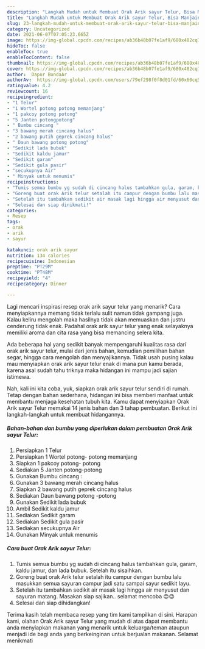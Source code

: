 ```yaml
---
description: "Langkah Mudah untuk Membuat Orak Arik sayur Telur, Bisa Manjain Lidah"
title: "Langkah Mudah untuk Membuat Orak Arik sayur Telur, Bisa Manjain Lidah"
slug: 23-langkah-mudah-untuk-membuat-orak-arik-sayur-telur-bisa-manjain-lidah
category: Uncategorized
date: 2021-06-07T07:05:23.665Z
image: https://img-global.cpcdn.com/recipes/ab36b48b07fe1af9/680x482cq70/orak-arik-sayur-telur-foto-resep-utama.jpg
hideToc: false
enableToc: true
enableTocContent: false
thumbnail: https://img-global.cpcdn.com/recipes/ab36b48b07fe1af9/680x482cq70/orak-arik-sayur-telur-foto-resep-utama.jpg
cover: https://img-global.cpcdn.com/recipes/ab36b48b07fe1af9/680x482cq70/orak-arik-sayur-telur-foto-resep-utama.jpg
author:  Dapur BundaAr
authorAv:  https://img-global.cpcdn.com/users/79ef298f0f8d01fd/60x60cq50/avatar.jpg
ratingvalue: 4.2
reviewcount: 16
recipeingredient:
- "1 Telur"
- "1 Wortel potong potong memanjang"
- "1 pakcoy potong potong"
- "5 Janten potongpotong"
- " Bumbu cincang "
- "3 bawang merah cincang halus"
- "2 bawang putih geprek cincang halus"
- " Daun bawang potong potong"
- "Sedikit lada bubuk"
- "Sedikit kaldu jamur"
- "Sedikit garam"
- "Sedikit gula pasir"
- "secukupnya Air"
- " Minyak untuk menumis"
recipeinstructions:
- "Tumis semua bumbu yg sudah di cincang halus tambahkan gula, garam, kaldu jamur, dan lada bubuk. Setelah itu sisaihkan."
- "Goreng buat orak Arik telur setalah itu campur dengan bumbu lalu masukkan semua sayuran campur jadi satu sampai sayur sedikit layu."
- "Setelah itu tambahkan sedikit air masak lagi hingga air menyusut dan sayuran matang. Masakan siap sajikan.. selamat mencoba 😊😉"
- "Selesai dan siap dinikmati!"
categories:
- Resep
tags:
- orak
- arik
- sayur

katakunci: orak arik sayur 
nutrition: 134 calories
recipecuisine: Indonesian
preptime: "PT29M"
cooktime: "PT48M"
recipeyield: "4"
recipecategory: Dinner

---
```



Lagi mencari inspirasi resep orak arik sayur telur yang menarik? Cara menyiapkannya memang tidak terlalu sulit namun tidak gampang juga. Kalau keliru mengolah maka hasilnya tidak akan memuaskan dan justru cenderung tidak enak. Padahal orak arik sayur telur yang enak selayaknya memiliki aroma dan cita rasa yang bisa memancing selera kita.


Ada beberapa hal yang sedikit banyak mempengaruhi kualitas rasa dari orak arik sayur telur, mulai dari jenis bahan, kemudian pemilihan bahan segar, hingga cara mengolah dan menyajikannya. Tidak usah pusing kalau mau menyiapkan orak arik sayur telur enak di mana pun kamu berada, karena asal sudah tahu triknya maka hidangan ini mampu jadi sajian istimewa.




Nah, kali ini kita coba, yuk, siapkan orak arik sayur telur sendiri di rumah. Tetap dengan bahan sederhana, hidangan ini bisa memberi manfaat untuk membantu menjaga kesehatan tubuh kita. Kamu dapat menyiapkan Orak Arik sayur Telur memakai 14 jenis bahan dan 3 tahap pembuatan. Berikut ini langkah-langkah untuk membuat hidangannya.

<!--inarticleads1-->

##### Bahan-bahan dan bumbu yang diperlukan dalam pembuatan Orak Arik sayur Telur:

1. Persiapkan 1 Telur
1. Persiapkan 1 Wortel potong- potong memanjang
1. Siapkan 1 pakcoy potong- potong
1. Sediakan 5 Janten potong-potong
1. Gunakan  Bumbu cincang :
1. Gunakan 3 bawang merah cincang halus
1. Siapkan 2 bawang putih geprek cincang halus
1. Sediakan  Daun bawang potong -potong
1. Gunakan Sedikit lada bubuk
1. Ambil Sedikit kaldu jamur
1. Sediakan Sedikit garam
1. Sediakan Sedikit gula pasir
1. Sediakan secukupnya Air
1. Gunakan  Minyak untuk menumis




<!--inarticleads2-->

##### Cara buat Orak Arik sayur Telur:

1. Tumis semua bumbu yg sudah di cincang halus tambahkan gula, garam, kaldu jamur, dan lada bubuk. Setelah itu sisaihkan.
1. Goreng buat orak Arik telur setalah itu campur dengan bumbu lalu masukkan semua sayuran campur jadi satu sampai sayur sedikit layu.
1. Setelah itu tambahkan sedikit air masak lagi hingga air menyusut dan sayuran matang. Masakan siap sajikan.. selamat mencoba 😊😉
1. Selesai dan siap dihidangkan!



Terima kasih telah membaca resep yang tim kami tampilkan di sini. Harapan kami, olahan Orak Arik sayur Telur yang mudah di atas dapat membantu anda menyiapkan makanan yang menarik untuk keluarga/teman ataupun menjadi ide bagi anda yang berkeinginan untuk berjualan makanan. Selamat menikmati
